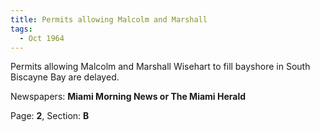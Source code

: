 ```yaml
---  
title: Permits allowing Malcolm and Marshall  
tags:  
  - Oct 1964  
---  
```

  
Permits allowing Malcolm and Marshall Wisehart to fill bayshore in South Biscayne Bay are delayed.  
  
Newspapers: **Miami Morning News or The Miami Herald**  
  
Page: **2**, Section: **B** 
